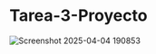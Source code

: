 # Tarea-3-Proyecto

![Screenshot 2025-04-04 190853](https://github.com/user-attachments/assets/196aacb5-7f5b-492f-a392-06167199064c)
